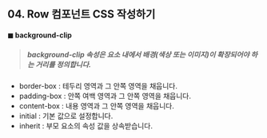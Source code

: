 ## 04. Row 컴포넌트 CSS 작성하기

#### ◼ background-clip

> ##### background-clip 속성은 요소 내에서 배경(색상 또는 이미지)이 확장되어야 하는 거리를 정의합니다. 

* border-box : 테두리 영역과 그 안쪽 영역을 채웁니다. 
* padding-box : 안쪽 여백 영역과 그 안쪽 영역을 채웁니다. 
* content-box : 내용 영역과 그 안쪽 영역을 채웁니다. 
* initial : 기본 값으로 설정합니다. 
* inherit : 부모 요소의 속성 값을 상속받습니다. 